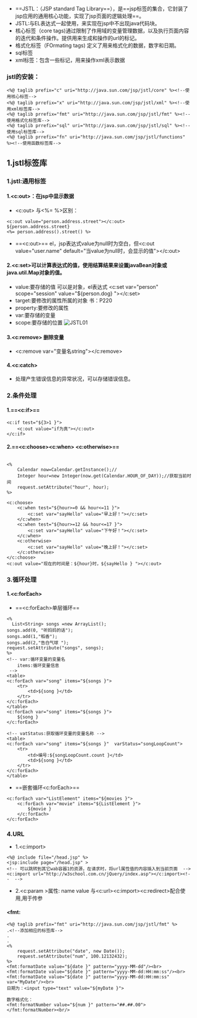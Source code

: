 - ==JSTL：（JSP standard Tag Library==），是==jsp标签的集合，它封装了jsp应用的通用核心功能，实现了jsp页面的逻辑处理==。
- JSTL:与EL表达式一起使用，来实现在jsp中不出现java代码块。
- 核心标签（core tags)通过限制了作用域的变量管理数据，以及执行页面内容的迭代和条件操作。提供用来生成和操作的url的标记。
- 格式化标签（FOrmating tags) 定义了用来格式化的数据，数字和日期。
- sql标签
- xml标签：包含一些标记，用来操作xml表示数据
### jstl的安装：
```
<%@ taglib prefix="c" uri="http://java.sun.com/jsp/jstl/core" %><!--使用核心标签-->
<%@ taglib prrefix="x" uri="http://java.sun.com/jsp/jstl/xml" %><!--使用xml标签库-->
<%@ taglib prrefix="fmt" uri="http://java.sun.com/jsp/jstl/fmt" %><!--使用格式化标签库-->
<%@ taglib prrefix="sql" uri="http://java.sun.com/jsp/jstl/sql" %><!--使用sql标签库-->
<%@ taglib prrefix="fn" uri="http://java.sun.com/jsp/jstl/functions" %><!--使用函数标签库-->
 ```
## 1.jstl标签库
### 1.jstl:通用标签
#### 1.<c:out>：在jsp中显示数据
- <c:out> 与<%= %>区别：
```
<c:out value="person.address.street"></c:out>
${person.address.street}
<%= person.address().street() %>
```
- ==<c:out>== el，jsp表达式value为null时为空白，但<c:out value="user.name" default="当value为null时，会显示的值"></c:out>
#### 2.<c:set>可以计算表达式的值，使用结算结果来设置javaBean对象或java.util.Map对象的值。
- value:要存储的值 可以是对象，el表达式   <c:set var="person" scope="session" value="${person.dog} "></c:set>
- target:要修改的属性所属的对象 书：P220
- property:要修改的属性
- var:要存储的变量
- scope:要存储的位置
![JSTL01](142D8D368E7D4FE4B7B0990B6A3F24C5)
#### 3.<c:remove> 删除变量
- <c:remove var="变量名string"></c:remove>
#### 4.<c:catch>
- 处理产生错误信息的异常状况，可以存储错误信息。
### 2.条件处理
#### 1.==<c:if>==
```
<c:if test="${3>1 }">
	<c:out value="if为真"></c:out>
</c:if>
```
#### 2.==<c:choose><c:when>  <c:otherwise>==
```

<%
	Calendar now=Calendar.getInstance();//
	Integer hour=new Integer(now.get(Calendar.HOUR_OF_DAY));//获取当前时间
	request.setAttribute("hour", hour);
%>

<c:choose>
	<c:when test="${hour>=0 && hour<=11 }">
		<c:set var="sayHello" value="早上好！"></c:set>
	</c:when>
	<c:when test="${hour>=12 && hour<=17 }">
		<c:set var="sayHello" value="下午好！"></c:set>
	</c:when>
	<c:otherwise>
		<c:set var="sayHello" value="晚上好！"></c:set>
	</c:otherwise>
</c:choose>
<c:out value="现在的时间是：${hour}时，${sayHello } "></c:out>
```
### 3.循环处理
#### 1.<c:forEach>
- ==<c:forEach>单层循环==
```
<%
  List<String> songs =new ArrayList();
songs.add(0, "听妈妈的话");
songs.add(1,"稻香");
songs.add(2,"告白气球 ");
request.setAttribute("songs", songs);
%>
<!-- var:循环变量的变量名
	items:循环变量信息
 -->
<table>
<c:forEach var="song" items="${songs }">
	<tr>
	 	<td>${song }</td>
	</tr>
</c:forEach>
</table>
<c:forEach var="song" items="${songs }">
	${song }
</c:forEach>

<!-- vatStatus:获取循环变量的变量名称 -->
<table>
<c:forEach var="song" items="${songs }"  varStatus="songLoopCount">
	<tr>
		<td>编号:${songLoopCount.count }</td>
		<td>${song }</td>
	</tr>
</c:forEach>
</table>
```
- ==嵌套循环<c:forEach>==
```
<c:forEach var="ListElement" items="${movies }">
	<c:forEach var="movie" items="${ListElement }">
		${movie }
	</c:forEach>
</c:forEach>
```
### 4.URL
- 1.<c:import>
```
<%@ include file="/head.jsp" %>
<jsp:include page="/head.jsp" >
<!-- 可以跳转到其它wab容器1的资源，在请求时，将url属性值的内容插入到当前页面  -->
<c:import url="http://w3school.com.cn/jQuery/index.asp"></c:import><!--  -->
```
- 2.<c:param >属性: name value
与<c:url><c:import><c:redirect>配合使用,用于传参
#### <fmt:
```
<%@ taglib prefix="fmt" uri="http://java.sun.com/jsp/jstl/fmt" %>
.<!--添加相应的标签库-->
.
.
<%
	request.setAttribute("date", new Date());
	request.setAttribute("num", 100.12132432);
%>
<fmt:formatDate value="${date }" pattern="yyyy-MM-dd"/><br>
<fmt:formatDate value="${date }" pattern="yyyy-MM-dd:HH:mm:ss"/><br>
<fmt:formatDate value="${date }" pattern="yyyy-MM-dd:HH:mm:ss" var="MyDate"/><br>
日期为：<input type="text" value="${myDate }">

数字格式化：
<fmt:formatNumber value="${num }" pattern="##.##.00"></fmt:formatNumber><br/>
```



